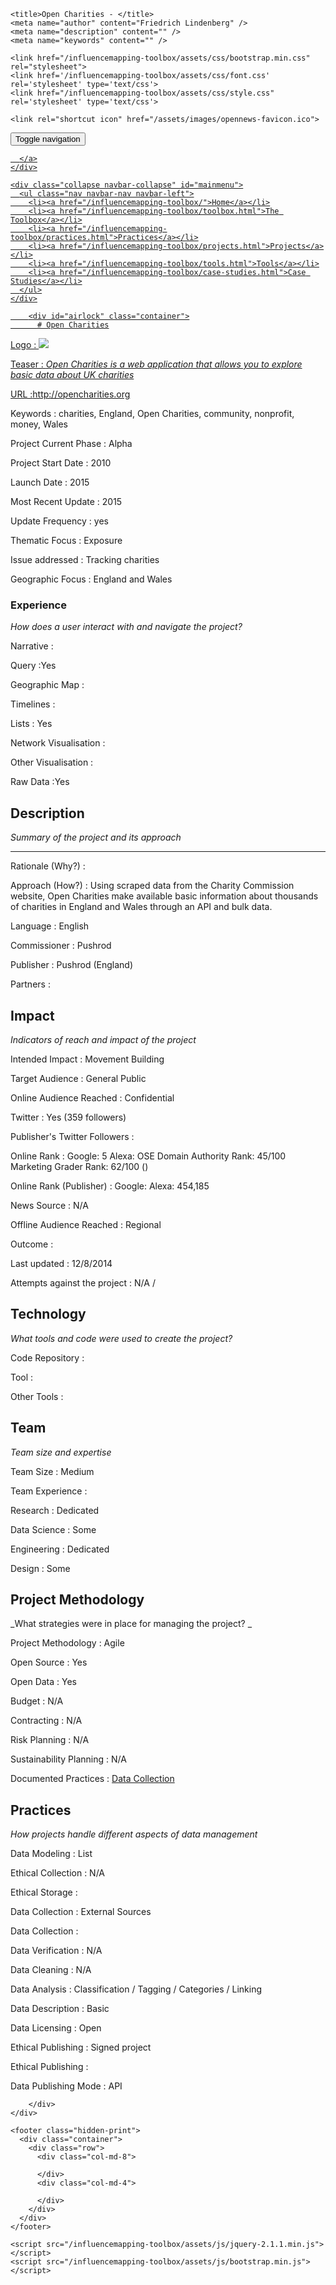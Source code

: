 <!DOCTYPE html>
<html>
  <head>
    <meta charset="utf-8">
    <meta http-equiv="X-UA-Compatible" content="IE=edge,chrome=1">
    <meta name="viewport" content="width=device-width, initial-scale=1.0">

    <title>Open Charities - </title>
    <meta name="author" content="Friedrich Lindenberg" />
    <meta name="description" content="" />
    <meta name="keywords" content="" />

    <link href="/influencemapping-toolbox/assets/css/bootstrap.min.css" rel="stylesheet">
    <link href='/influencemapping-toolbox/assets/css/font.css' rel='stylesheet' type='text/css'>
    <link href="/influencemapping-toolbox/assets/css/style.css" rel='stylesheet' type='text/css'>

    <link rel="shortcut icon" href="/assets/images/opennews-favicon.ico">
  </head>
  <body>
    <div id="page">
      <nav class="navbar navbar-default navbar-static-top" role="navigation">
  <div class="container">
    <div class="navbar-header">
      <button type="button" class="navbar-toggle" data-toggle="collapse"
        data-target="#mainmenu">
        <span class="sr-only">Toggle navigation</span>
        <span class="icon-bar"></span>
        <span class="icon-bar"></span>
        <span class="icon-bar"></span>
      </button>
      <a class="navbar-brand" href="/">
        
      </a>
    </div>

    <div class="collapse navbar-collapse" id="mainmenu">
      <ul class="nav navbar-nav navbar-left">
        <li><a href="/influencemapping-toolbox/">Home</a></li>
        <li><a href="/influencemapping-toolbox/toolbox.html">The Toolbox</a></li>
        <li><a href="/influencemapping-toolbox/practices.html">Practices</a></li>
        <li><a href="/influencemapping-toolbox/projects.html">Projects</a></li>
        <li><a href="/influencemapping-toolbox/tools.html">Tools</a></li>
        <li><a href="/influencemapping-toolbox/case-studies.html">Case Studies</a></li>
      </ul>
    </div>
  </div>
</nav>

        <div id="airlock" class="container">
          # Open Charities

Logo
: ![](N/A)

Teaser
: _Open Charities is a web application that allows you to explore basic data about UK charities_

URL
:http://opencharities.org


Keywords
: charities, England, Open Charities, community, nonprofit, money, Wales



Project Current Phase
: Alpha

	

Project Start Date
: 2010



Launch Date
: 2015



Most Recent Update
: 2015



Update Frequency
: yes



Thematic Focus
: Exposure



Issue addressed
: Tracking charities 



Geographic Focus
: England and Wales


### Experience

_How does a user interact with and navigate the project?_

Narrative
:  

Query
:Yes 

Geographic Map
:  

Timelines
:  

Lists
: Yes 

Network Visualisation
:  

Other Visualisation
:   

Raw Data 
:Yes

## Description

_Summary of the project and its approach_

____


Rationale (Why?)
: 



Approach (How?)
: Using scraped data from the Charity Commission website, Open Charities make available basic information about thousands of charities in England and Wales through an API and bulk data. 



Language
: English



Commissioner
: Pushrod



Publisher
: Pushrod (England)



Partners
: 


## Impact

_Indicators of reach and impact of the project_

Intended Impact
: Movement Building



Target Audience
: General Public



Online Audience Reached
: Confidential



Twitter
: Yes (359 followers)



Publisher's Twitter Followers
: 



Online Rank
:  Google: 5   Alexa:   OSE Domain Authority Rank: 45/100 Marketing Grader Rank: 62/100 ()


Online Rank (Publisher)
:  Google:   Alexa: 454,185



News Source
: N/A



Offline Audience Reached
: Regional 



Outcome
: 



Last updated
: 12/8/2014


Attempts against the project
: N/A  / 


## Technology

_What tools and code were used to create the project?_

Code Repository
: []()



Tool
: 



Other Tools
: 


## Team

_Team size and expertise_

Team Size
: Medium



Team Experience
:  

Research
: Dedicated 

Data Science
: Some 

Engineering
:  Dedicated

Design
: Some


## Project Methodology

_What strategies were in place for managing the project? _

Project Methodology
: Agile



Open Source
: Yes



Open Data
: Yes



Budget
: N/A



Contracting
: N/A



Risk Planning
: N/A



Sustainability Planning
: N/A


Documented Practices
: [Data Collection](http://opencharities.org/info/about) []() []()


## Practices

_How projects handle different aspects of data management_

Data Modeling
: List



Ethical Collection
: N/A



Ethical Storage
: 



Data Collection
: External Sources



Data Collection
: 



Data Verification
: N/A



Data Cleaning
: N/A



Data Analysis
: Classification / Tagging / Categories / Linking



Data Description
: Basic



Data Licensing
: Open



Ethical Publishing
: Signed project



Ethical Publishing
: 



Data Publishing Mode
: API

        </div>
    </div>

    <footer class="hidden-print">
      <div class="container">
        <div class="row">
          <div class="col-md-8">
            
          </div>
          <div class="col-md-4">
            
          </div>
        </div>
      </div>
    </footer>

    <script src="/influencemapping-toolbox/assets/js/jquery-2.1.1.min.js"></script>
    <script src="/influencemapping-toolbox/assets/js/bootstrap.min.js"></script>
  </body>
</html>
